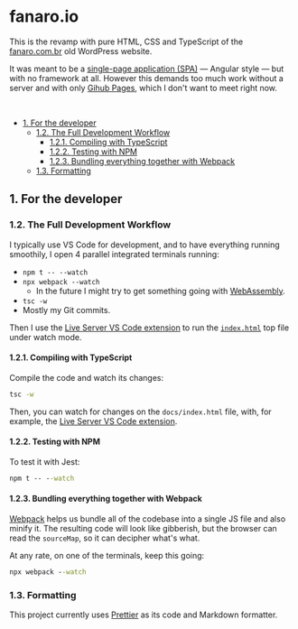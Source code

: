# fanaro.io

This is the revamp with pure HTML, CSS and TypeScript of the [fanaro.com.br][fanaro.com.br] old WordPress website. 

It was meant to be a [single-page application (SPA)][spa] &mdash; Angular style &mdash; but with no framework at all. However this demands too much work without a server and with only [Gihub Pages][gh_pages], which I don't want to meet right now.


[fanaro.com.br]: https://fanaro.com.br
[gh_pages]: https://pages.github.com/
[spa]: https://developer.mozilla.org/en-US/docs/Glossary/SPA

<br>

<!-- TOC depthFrom:2 -->

- [1. For the developer](#1-for-the-developer)
    - [1.2. The Full Development Workflow](#12-the-full-development-workflow)
        - [1.2.1. Compiling with TypeScript](#121-compiling-with-typescript)
        - [1.2.2. Testing with NPM](#122-testing-with-npm)
        - [1.2.3. Bundling everything together with Webpack](#123-bundling-everything-together-with-webpack)
    - [1.3. Formatting](#13-formatting)

<!-- /TOC -->

## 1. For the developer

### 1.2. The Full Development Workflow

I typically use VS Code for development, and to have everything running smoothily, I open 4 parallel integrated terminals running:

- `npm t -- --watch`
- `npx webpack --watch`
    - In the future I might try to get something going with [WebAssembly][wasm].
- `tsc -w`
- Mostly my Git commits.

Then I use the [Live Server VS Code extension][live-server] to run the [`index.html`][index] top file under watch mode.


[index]: index.html
[wasm]: https://webassembly.org/

#### 1.2.1. Compiling with TypeScript

Compile the code and watch its changes:

```cmd
tsc -w
```

Then, you can watch for changes on the `docs/index.html` file, with, for example, the [Live Server VS Code extension][live-server].


[live-server]: https://marketplace.visualstudio.com/items?itemName=ritwickdey.LiveServer

#### 1.2.2. Testing with NPM

To test it with Jest:

```cmd
npm t -- --watch
```

#### 1.2.3. Bundling everything together with Webpack

[Webpack][webpack] helps us bundle all of the codebase into a single JS file and also minify it. The resulting code will look like gibberish, but the browser can read the `sourceMap`, so it can decipher what's what.

At any rate, on one of the terminals, keep this going:

```cmd
npx webpack --watch
```


[webpack]: https://webpack.js.org/

### 1.3. Formatting

This project currently uses [Prettier][prettier] as its code and Markdown formatter.


[prettier]: https://marketplace.visualstudio.com/items?itemName=esbenp.prettier-vscode